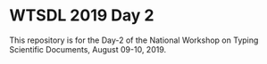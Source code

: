 # WTSDL 2019 Day 2
This repository is for the Day-2 of the National Workshop on Typing Scientific Documents, August 09-10, 2019. 

